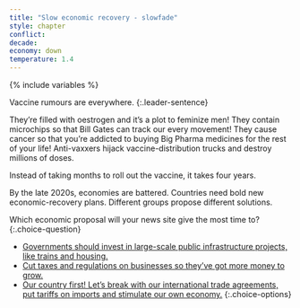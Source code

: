 ```yaml
---
title: "Slow economic recovery - slowfade"
style: chapter
conflict: 
decade: 
economy: down
temperature: 1.4
---
```


{% include variables %}

Vaccine rumours are everywhere. 
{:.leader-sentence}

They’re filled with oestrogen and it’s a plot to feminize men! They contain microchips so that Bill Gates can track our every movement! They cause cancer so that you’re addicted to buying Big Pharma medicines for the rest of your life! Anti-vaxxers hijack vaccine-distribution trucks and destroy millions of doses.

Instead of taking months to roll out the vaccine, it takes four years.

By the late 2020s, economies are battered. Countries need bold new economic-recovery plans. Different groups propose different solutions.

Which economic proposal will your news site give the most time to?
{:.choice-question}

- [Governments should invest in large-scale public infrastructure projects, like trains and housing.](chapter_green-new-deal.html)
- [Cut taxes and regulations on businesses so they’ve got more money to grow.](chapter_billionaires-get-richer.html)
- [Our country first! Let’s break with our international trade agreements, put tariffs on imports and stimulate our own economy.](chapter_world-trade-is-in-tatters.html)
{:.choice-options}
